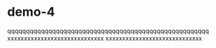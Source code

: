 # demo-4
qqqqqqqqqqqqqqqqqqqqqqqqqqqqqqqqqqqqqqqqqqqqqqqqqqqqqq
xxxxxxxxxxxxxxxxxxxxxxxxxxxxx
xxxxxxxxxxxxxxxxxxxxxxxxxxxxx
